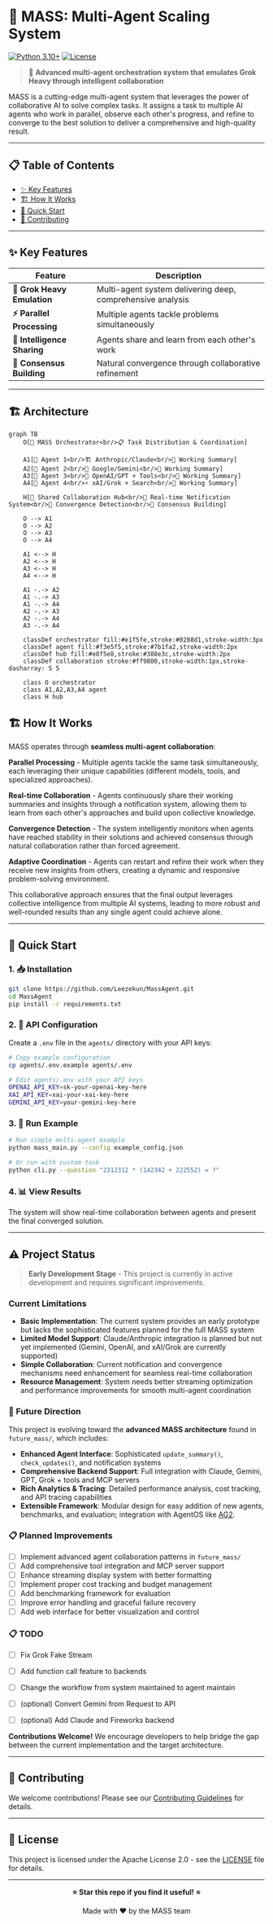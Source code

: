 # 🚀 MASS: Multi-Agent Scaling System

[![Python 3.10+](https://img.shields.io/badge/python-3.10+-blue.svg)](https://www.python.org/downloads/)
[![License](https://img.shields.io/badge/license-Apache%202.0-blue.svg)](LICENSE)

> 🧠 **Advanced multi-agent orchestration system that emulates Grok Heavy through intelligent collaboration**

MASS is a cutting-edge multi-agent system that leverages the power of collaborative AI to solve complex tasks. It assigns a task to multiple AI agents who work in parallel, observe each other's progress, and refine to converge to the best solution to deliver a comprehensive and high-quality result.

---

## 📋 Table of Contents

- [✨ Key Features](#-key-features)
- [🏗️ How It Works](#️-how-it-works)
- [🚀 Quick Start](#-quick-start)
- [🤝 Contributing](#-contributing)

---

## ✨ Key Features

| Feature | Description |
|---------|-------------|
| **🧠 Grok Heavy Emulation** | Multi-agent system delivering deep, comprehensive analysis |
| **⚡ Parallel Processing** | Multiple agents tackle problems simultaneously |
| **👥 Intelligence Sharing** | Agents share and learn from each other's work |
| **🔄 Consensus Building** | Natural convergence through collaborative refinement |

---

## 🏗️ Architecture

```mermaid
graph TB
    O[🚀 MASS Orchestrator<br/>📋 Task Distribution & Coordination]

    A1[🤖 Agent 1<br/>🏗️ Anthropic/Claude<br/>📝 Working Summary]
    A2[🤖 Agent 2<br/>🌟 Google/Gemini<br/>📝 Working Summary]
    A3[🤖 Agent 3<br/>🤖 OpenAI/GPT + Tools<br/>📝 Working Summary]
    A4[🤖 Agent 4<br/>⚡ xAI/Grok + Search<br/>📝 Working Summary]

    H[🔄 Shared Collaboration Hub<br/>📡 Real-time Notification System<br/>🎯 Convergence Detection<br/>🤝 Consensus Building]

    O --> A1
    O --> A2
    O --> A3
    O --> A4

    A1 <--> H
    A2 <--> H
    A3 <--> H
    A4 <--> H

    A1 -.-> A2
    A1 -.-> A3
    A1 -.-> A4
    A2 -.-> A3
    A2 -.-> A4
    A3 -.-> A4

    classDef orchestrator fill:#e1f5fe,stroke:#0288d1,stroke-width:3px
    classDef agent fill:#f3e5f5,stroke:#7b1fa2,stroke-width:2px
    classDef hub fill:#e8f5e8,stroke:#388e3c,stroke-width:2px
    classDef collaboration stroke:#ff9800,stroke-width:1px,stroke-dasharray: 5 5

    class O orchestrator
    class A1,A2,A3,A4 agent
    class H hub
```

## 🏗️ How It Works

MASS operates through **seamless multi-agent collaboration**:

**Parallel Processing** - Multiple agents tackle the same task simultaneously, each leveraging their unique capabilities (different models, tools, and specialized approaches).

**Real-time Collaboration** - Agents continuously share their working summaries and insights through a notification system, allowing them to learn from each other's approaches and build upon collective knowledge.

**Convergence Detection** - The system intelligently monitors when agents have reached stability in their solutions and achieved consensus through natural collaboration rather than forced agreement.

**Adaptive Coordination** - Agents can restart and refine their work when they receive new insights from others, creating a dynamic and responsive problem-solving environment.

This collaborative approach ensures that the final output leverages collective intelligence from multiple AI systems, leading to more robust and well-rounded results than any single agent could achieve alone.

---

## 🚀 Quick Start

### 1. 📥 Installation

```bash
git clone https://github.com/Leezekun/MassAgent.git
cd MassAgent
pip install -r requirements.txt
```

### 2. 🔐 API Configuration

Create a `.env` file in the `agents/` directory with your API keys:

```bash
# Copy example configuration
cp agents/.env.example agents/.env

# Edit agents/.env with your API keys
OPENAI_API_KEY=sk-your-openai-key-here
XAI_API_KEY=xai-your-xai-key-here
GEMINI_API_KEY=your-gemini-key-here
```

### 3. 🏃 Run Example

```bash
# Run simple multi-agent example
python mass_main.py --config example_config.json

# Or run with custom task
python cli.py --question "2312312 * (142342 + 222552) = ?"
```

### 4. 📊 View Results

The system will show real-time collaboration between agents and present the final converged solution.

---

## ⚠️ Project Status

> **Early Development Stage** - This project is currently in active development and requires significant improvements.

### Current Limitations

- **Basic Implementation**: The current system provides an early prototype but lacks the sophisticated features planned for the full MASS system
- **Limited Model Support**: Claude/Anthropic integration is planned but not yet implemented (Gemini, OpenAI, and xAI/Grok are currently supported)
- **Simple Collaboration**: Current notification and convergence mechanisms need enhancement for seamless real-time collaboration
- **Resource Management**: System needs better streaming optimization and performance improvements for smooth multi-agent coordination

### 🔮 Future Direction

This project is evolving toward the **advanced MASS architecture** found in `future_mass/`, which includes:

- **Enhanced Agent Interface**: Sophisticated `update_summary()`, `check_updates()`, and notification systems
- **Comprehensive Backend Support**: Full integration with Claude, Gemini, GPT, Grok + tools and MCP servers
- **Rich Analytics & Tracing**: Detailed performance analysis, cost tracking, and API tracing capabilities
- **Extensible Framework**: Modular design for easy addition of new agents, benchmarks, and evaluation; integration with AgentOS like [AG2](ag2.ai).

### 📋 Planned Improvements

- [ ] Implement advanced agent collaboration patterns in `future_mass/`
- [ ] Add comprehensive tool integration and MCP server support
- [ ] Enhance streaming display system with better formatting
- [ ] Implement proper cost tracking and budget management
- [ ] Add benchmarking framework for evaluation
- [ ] Improve error handling and graceful failure recovery
- [ ] Add web interface for better visualization and control

### 📋 TODO

- [ ] Fix Grok Fake Stream
- [ ] Add function call feature to backends
- [ ] Change the workflow from system maintained to agent maintain
- [ ] (optional) Convert Gemini from Request to API
- [ ] (optional) Add Claude and Fireworks backend


**Contributions Welcome!** We encourage developers to help bridge the gap between the current implementation and the target architecture.

---

## 🤝 Contributing

We welcome contributions! Please see our [Contributing Guidelines](CONTRIBUTING.md) for details.

---

## 📄 License

This project is licensed under the Apache License 2.0 - see the [LICENSE](LICENSE) file for details.

---

<div align="center">

**⭐ Star this repo if you find it useful! ⭐**

Made with ❤️ by the MASS team

</div>
